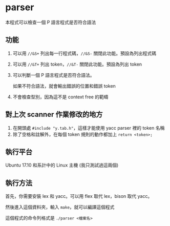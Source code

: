 # parser

本程式可以檢查一個 P 語言程式是否符合語法

## 功能

1. 可以用 `//&S+` 列出每一行程式碼，`//&S-` 關閉此功能。預設為列出程式碼
2. 可以用 `//&T+` 列出 token，`//&T-` 關閉此功能。預設為列出 token
3. 可以判斷一個 P 語言程式是否符合語法。

    如果不符合語法，就會輸出錯誤的位置和錯誤 token

4. 不會檢查型別，因為這不是 context free 的範疇

## 對上次 scanner 作業修改的地方

1. 在開頭處 `#include "y.tab.h"`，這樣才能使用 yacc parser 裡的 token 名稱
2. 除了空格和註解外，在每個 token 規則的動作都加上 `return <token>;`

## 執行平台

Ubuntu 17.10 和系計中的 Linux 主機 (我只測試過這兩個)

## 執行方法

首先，你需要安裝 lex 和 yacc。可以用 flex 取代 lex，bison 取代 yacc。

然後進入這個資料夾，輸入 `make`，就可以編譯這個程式

這個程式的命令列格式是 `./parser <檔案名>`

